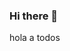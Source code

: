 ### Hi there 👋

<!--
**Jorge-Sorto/Jorge-Sorto** is a ✨ _special_ ✨ repository because its `README.md` (this file) appears on your GitHub profile. -->

hola a todos
